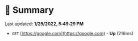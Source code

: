 # 📖 Summary
Last updated: **1/25/2022, 5:49:29 PM**

- `GET` [https://google.com](https://google.com) - **Up** (216ms)
